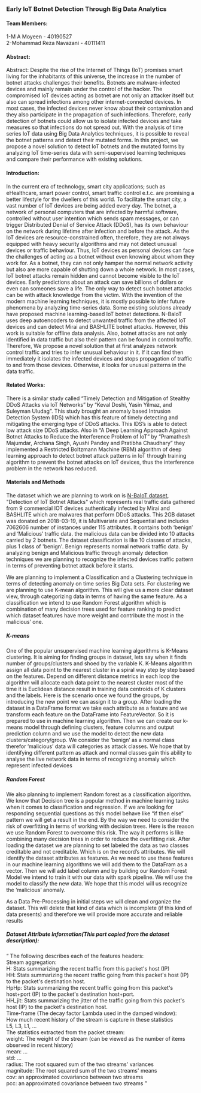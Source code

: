 ### Early IoT Botnet Detection Through Big Data Analytics

#### Team Members:
1-M A Moyeen - 40190527 </br>
2-Mohammad Reza Navazani - 40111411

#### Abstract: 
Abstract: Despite the rise of the Internet of Things (IoT) promises smart living for the inhabitants of this universe, the increase in the number of botnet attacks challenges their benefits. Botnets are malware-infected devices and mainly remain under the control of the hacker. The compromised IoT devices acting as botnet are not only an attacker itself but also can spread infections among other internet-connected devices. In most cases, the infected devices never know about their contamination and they also participate in the propagation of such infections. Therefore, early detection of botnets could allow us to isolate infected devices and take measures so that infections do not spread out. With the analysis of time series IoT data using Big Data Analytics techniques, it is possible to reveal the botnet patterns and detect their mutated forms. In this project, we propose a novel solution to detect IoT botnets and the mutated forms by analyzing IoT time-series data with semi-supervised learning techniques and compare their performance with existing solutions.
 
#### Introduction: 
In the current era of technology, smart city applications; such as eHealthcare, smart power control, smart traffic control e.t.c. are promising a better lifestyle for the dwellers of this world. To facilitate the smart city, a vast number of IoT devices are being added every day. The botnet, a network of personal computers that are infected by harmful software, controlled without user intention which sends spam messages, or can trigger Distributed Denial of Service Attack (DDoS), has its own behaviour on the network during lifetime after infection and before the attack. As the IoT devices are resource-constrained often, therefore, they are not always equipped with heavy security algorithms and may not detect unusual devices or traffic behaviour. Thus, IoT devices as personal devices can face the challenges of acting as a botnet without even knowing about whom they work for. As a botnet, they can not only hamper the normal network activity but also are more capable of shutting down a whole network.
In most cases, IoT botnet attacks remain hidden and cannot become visible to the IoT devices. Early predictions about an attack can save billions of dollars or even can someones save a life. The only way to detect such botnet attacks can be with attack knowledge from the victim. With the invention of the modern machine learning techniques, it is mostly possible to infer future phenomena by analyzing time-series data.
Some existing solutions already have proposed machine learning-based IoT botnet detections. N-BaIoT uses deep autoencoders to detect unwanted traffic from the affected IoT devices and can detect Mirai and BASHLITE botnet attacks. However, this work is suitable for offline data analysis. Also, botnet attacks are not only identified in data traffic but also their pattern can be found in control traffic. Therefore, We propose a novel solution that at first analyzes network control traffic and tries to infer unusual behaviour in it. If it can find then immediately it isolates the infected devices and stops propagation of traffic to and from those devices. Otherwise, it looks for unusual patterns in the data traffic.

#### Related Works:
There is a similar study called “Timely Detection and Mitigation of Stealthy DDoS Attacks via IoT Networks” by “Keval Doshi, Yasin Yilmaz, and Suleyman Uludag”. This study brought an anomaly based Intrusion Detection System (IDS) which has this feature of timely detecting and mitigating the emerging type of DDoS attacks. This IDS’s is able to detect low attack size DDoS attacks.
 Also in “A Deep Learning Approach Against Botnet Attacks to Reduce the Interference Problem of IoT” by “Pramathesh Majumdar, Archana Singh, Ayushi Pandey and Pratibha Chaudhary”  they implemented a Restricted Boltzmann Machine (RBM) algorithm of deep learning approach to detect botnet attack patterns in IoT through training algorithm to prevent the botnet attacks on IoT devices, thus the interference problem in the network has reduced.

#### Materials and Methods
The dataset which we are planning to work on is [N-BaIoT dataset](https://www.kaggle.com/mkashifn/nbaiot-dataset),  "Detection of IoT Botnet Attacks" which represents real traffic data gathered from 9 commercial IOT devices authentically infected by Mirai and BASHLITE which are malwares that perform DDoS attacks. This 2GB dataset was donated on 2018-03-19, it is Multivariate and Sequential and includes 7062606 number of instances under 115 attributes. It contains both ‘benign’ and ‘Malicious’ traffic data. the malicious data can be divided into 10 attacks carried by 2 botnets. The dataset classification is like 10 classes of attacks, plus 1 class of 'benign'. Benign represents normal network traffic data. By analyzing benign and Malicious traffic through anomaly detection techniques we are planning to recognize the infected devices traffic pattern in terms of preventing botnet attack before it starts. 

We are planning to implement a Classification and a Clustering technique in terms of detecting anomaly on time series Big Data sets. For clustering we are planning to use K-mean algorithm. This will give us a more clear dataset view, through categorizing data in terms of having the same feature. As a classification we intend to use Random Forest algorithm which is combination of many decision trees used for feature ranking to predict which dataset features have more weight and contribute the most in the malicious’ one.

##### K-means
One of the popular unsupervised machine learning algorithms is K-Means clustering. It is aiming for finding groups in dataset, lets say when it finds number of groups/clusters and shoed by the variable K. K-Means algorithm assign all data point to the nearest cluster in a spiral way step by step based on the features. Depend on different distance metrics in each loop the algorithm will allocate each data point to the nearest cluster most of the time it is Euclidean distance result in training data centroids of K clusters and the labels. Here is the scenario once we found the groups, by introducing the new point we can assign it to a group. After loading the dataset in a DataFrame format we take each attribute as a feature and we transform each feature on the DataFrame into FeatureVector. So it is prepared to use in machine learning algorithm. Then we can create our k-means model through defining clusters, feature columns and output prediction column and we use the model to detect the new data clusters/category/group. We consider the ‘benign’ as a normal class therefor ‘malicious’ data will categories as attack classes. We hope that by identifying different pattern as attack and normal classes gain this ability to analyse the live network data in terms of recognizing anomaly which represent infected devices 

##### Random Forest
We also planning to implement Random forest as a classification algorithm. We know that Decision tree is a popular method in machine learning tasks when it comes to classification and regression. If we are looking for responding sequential questions as this model behave like “if then else” pattern we will get a result in the end. By the way we need to consider the risk of overfitting in terms of working with decision trees. Here is the reason we use Random Forest to overcome this risk. The way it performs is like combining many decision trees in order to reduce the overfitting risk. After loading the dataset we are planning to set labeled the data as two classes creditable and not creditable. Which is on the record’s attributes. We will identify the dataset attributes as features. As we need to use these features in our machine learning algorithms we will add them to the DataFram as a vector. Then we will add label column and by building our Random Forest Model we intend to train it with our data with spark pipeline. We will use the model to classify the new data. We hope that this model will us recognize the ‘malicious’ anomaly.

As a Data Pre-Processing in initial steps we will clean and organize the dataset. This will delete that kind of data which is incomplete (if this kind of data presents) and therefore we will provide more accurate and reliable results


##### Dataset Attribute Information(This part copied from the dataset description):
“ The following describes each of the features headers:</br>
Stream aggregation:</br>
H: Stats summarizing the recent traffic from this packet's host (IP)</br>
HH: Stats summarizing the recent traffic going from this packet's host (IP) to the packet's destination host.</br>
HpHp: Stats summarizing the recent traffic going from this packet's host+port (IP) to the packet's destination host+port. </br>
HH_jit: Stats summarizing the jitter of the traffic going from this packet's host (IP) to the packet's destination host.</br>
Time-frame (The decay factor Lambda used in the damped window):</br>
How much recent history of the stream is capture in these statistics</br>
L5, L3, L1, …</br>
The statistics extracted from the packet stream:</br>
weight: The weight of the stream (can be viewed as the number of items observed in recent history)</br>
mean: …</br>
std: …</br>
radius: The root squared sum of the two streams' variances</br>
magnitude: The root squared sum of the two streams' means</br>
cov: an approximated covariance between two streams</br>
pcc: an approximated covariance between two streams ”

